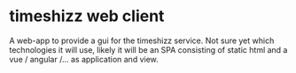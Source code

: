 # timeshizz web client

A web-app to provide a gui for the timeshizz service. Not sure yet which technologies it will use, likely it will be an
SPA consisting of static html and a vue / angular /... as application and view.